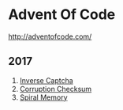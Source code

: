 # Advent Of Code
http://adventofcode.com/

## 2017

1. [Inverse Captcha](https://gist.github.com/csuzw/4689baeaaeef60eb57d7883fe94a3548)
2. [Corruption Checksum](https://gist.github.com/csuzw/8d9b04b3d32765d40b2f659c267f00ba)
3. [Spiral Memory](https://gist.github.com/csuzw/c339a35b6f9226818afed3922853fd38)
